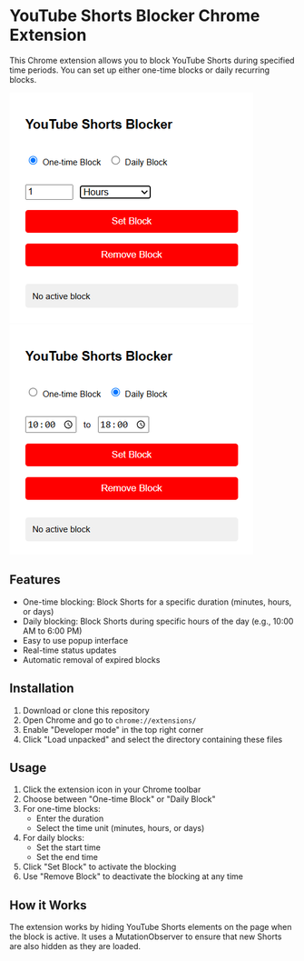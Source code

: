 # YouTube Shorts Blocker Chrome Extension

This Chrome extension allows you to block YouTube Shorts during specified time periods. You can set up either one-time blocks or daily recurring blocks.

![image](https://github.com/alexanderchainsaw/YTShortsBlocker/blob/main/demo/demo1.png?raw=true)
![image](https://github.com/alexanderchainsaw/YTShortsBlocker/blob/main/demo/demo2.png?raw=true)
## Features

- One-time blocking: Block Shorts for a specific duration (minutes, hours, or days)
- Daily blocking: Block Shorts during specific hours of the day (e.g., 10:00 AM to 6:00 PM)
- Easy to use popup interface
- Real-time status updates
- Automatic removal of expired blocks

## Installation

1. Download or clone this repository
2. Open Chrome and go to `chrome://extensions/`
3. Enable "Developer mode" in the top right corner
4. Click "Load unpacked" and select the directory containing these files

## Usage

1. Click the extension icon in your Chrome toolbar
2. Choose between "One-time Block" or "Daily Block"
3. For one-time blocks:
   - Enter the duration
   - Select the time unit (minutes, hours, or days)
4. For daily blocks:
   - Set the start time
   - Set the end time
5. Click "Set Block" to activate the blocking
6. Use "Remove Block" to deactivate the blocking at any time

## How it Works

The extension works by hiding YouTube Shorts elements on the page when the block is active. It uses a MutationObserver to ensure that new Shorts are also hidden as they are loaded.
